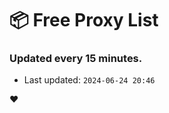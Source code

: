 # :package: Free Proxy List
### Updated every 15 minutes.

- Last updated: `2024-06-24 20:46`

:heart:
